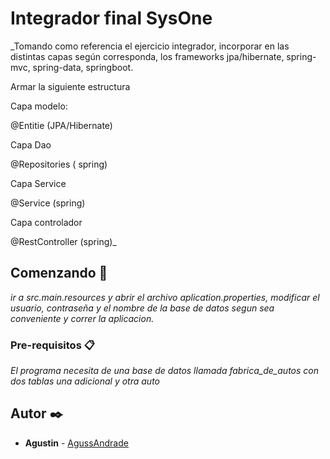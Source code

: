 # Integrador final SysOne

_Tomando como referencia el ejercicio integrador, incorporar en las distintas capas según corresponda, los frameworks jpa/hibernate, spring-mvc, spring-data, springboot.

Armar la siguiente estructura

Capa modelo:

@Entitie (JPA/Hibernate)

Capa Dao

@Repositories ( spring)

Capa Service

@Service (spring)

Capa controlador

@RestController (spring)_

## Comenzando 🚀

_ir a src.main.resources y abrir el archivo aplication.properties, modificar el usuario, contraseña y el nombre de la base de datos segun sea conveniente y correr la aplicacion._


### Pre-requisitos 📋

_El programa necesita de una base de datos llamada fabrica_de_autos con dos tablas una adicional y otra auto_


## Autor ✒️


* **Agustin** - [AgussAndrade](https://github.com/AgussAndrade)
